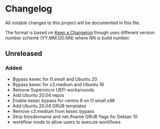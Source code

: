 # Changelog
All notable changes to this project will be documented in this file.

The format is based on [Keep a Changelog](http://keepachangelog.com/en/1.0.0/) though uses different version number scheme (YY.MM.DD.NN) where NN is build number.

## Unreleased

### Added
- Bypass kexec for t1.small and Ubuntu 20
- Bypass kexec for c3.medium and Ubuntu 16
- Remove Supermicro UEFI workarounds
- Add Ubuntu 20.04 repos
- Enable kexec bypass for centos 8 on t1.small.x86
- Add Ubuntu 20.04 GRUB templates
- Remove c3.medium from kexec bypass
- Strip biosdevname and net.ifname GRUB flags for Debian 10
- workflow mode to allow users to execute workflows
